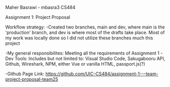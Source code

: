 Maher Basrawi - mbasra3
CS484

Assignment 1: Project Proposal

Workflow strategy:
-Created two branches, main and dev, where main is the 'production' branch, and dev is where most of the drafts take place.
      Most of my work was locally done so I did not utilize these branches much this project
      
-My general responsibilites: Meeting all the requirements of Assignment 1
-Dev Tools: Includes but not limited to: Visual Studio Code, Sakugabooru API, Github, Wireshark, NPM, either Vue or vanilla HTML, passport.js(?)

-Github Page Link:
https://github.com/UIC-CS484/assignment-1---team-project-proposal-team25
